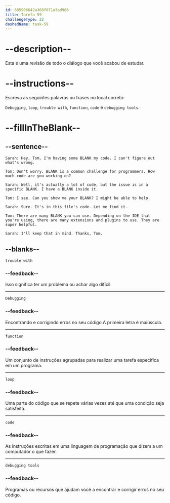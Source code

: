 ```yaml
---
id: 685906642a368f071a3ad966
title: Tarefa 59
challengeType: 22
dashedName: task-59
---
```


<!-- REVIEW -->

# --description--

Esta é uma revisão de todo o diálogo que você acabou de estudar.

# --instructions--

Escreva as seguintes palavras ou frases no local correto:

`Debugging`, `loop`, `trouble with`, `function`, `code` e `debugging tools`.

# --fillInTheBlank--

## --sentence--

`Sarah: Hey, Tom. I'm having some BLANK my code. I can't figure out what's wrong.`

`Tom: Don't worry. BLANK is a common challenge for programmers. How much code are you working on?`

`Sarah: Well, it's actually a lot of code, but the issue is in a specific BLANK. I have a BLANK inside it.`

`Tom: I see. Can you show me your BLANK? I might be able to help.`

`Sarah: Sure. It's in this file's code. Let me find it.`

`Tom: There are many BLANK you can use. Depending on the IDE that you're using, there are many extensions and plugins to use. They are super helpful.`

`Sarah: I'll keep that in mind. Thanks, Tom.`

## --blanks--

`trouble with`

### --feedback--

Isso significa ter um problema ou achar algo difícil.

---

`Debugging`

### --feedback--

Encontrando e corrigindo erros no seu código.A primeira letra é maiúscula.

---

`function`

### --feedback--

Um conjunto de instruções agrupadas para realizar uma tarefa específica em um programa.

---

`loop`

### --feedback--

Uma parte do código que se repete várias vezes até que uma condição seja satisfeita.

---

`code`

### --feedback--

As instruções escritas em uma linguagem de programação que dizem a um computador o que fazer.

---

`debugging tools`

### --feedback--

Programas ou recursos que ajudam você a encontrar e corrigir erros no seu código.
